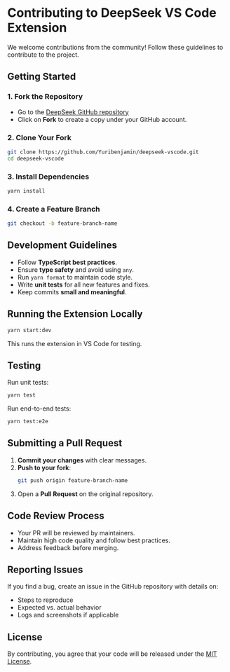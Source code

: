 # Contributing to DeepSeek VS Code Extension

We welcome contributions from the community! Follow these guidelines to contribute to the project.

## Getting Started

### 1. Fork the Repository
- Go to the [DeepSeek GitHub repository](https://github.com/Yuribenjamin/deepseek-vscode)
- Click on **Fork** to create a copy under your GitHub account.

### 2. Clone Your Fork
```sh
git clone https://github.com/Yuribenjamin/deepseek-vscode.git
cd deepseek-vscode
```

### 3. Install Dependencies
```sh
yarn install
```

### 4. Create a Feature Branch
```sh
git checkout -b feature-branch-name
```

## Development Guidelines
- Follow **TypeScript best practices**.
- Ensure **type safety** and avoid using `any`.
- Run `yarn format` to maintain code style.
- Write **unit tests** for all new features and fixes.
- Keep commits **small and meaningful**.

## Running the Extension Locally
```sh
yarn start:dev
```
This runs the extension in VS Code for testing.

## Testing
Run unit tests:
```sh
yarn test
```
Run end-to-end tests:
```sh
yarn test:e2e
```

## Submitting a Pull Request
1. **Commit your changes** with clear messages.
2. **Push to your fork**:
   ```sh
   git push origin feature-branch-name
   ```
3. Open a **Pull Request** on the original repository.

## Code Review Process
- Your PR will be reviewed by maintainers.
- Maintain high code quality and follow best practices.
- Address feedback before merging.

## Reporting Issues
If you find a bug, create an issue in the GitHub repository with details on:
- Steps to reproduce
- Expected vs. actual behavior
- Logs and screenshots if applicable

## License
By contributing, you agree that your code will be released under the [MIT License](LICENSE).

